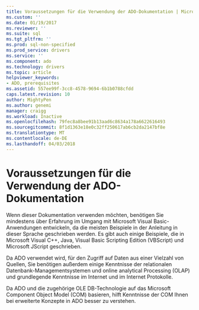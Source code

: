 ```yaml
---
title: Voraussetzungen für die Verwendung der ADO-Dokumentation | Microsoft Docs
ms.custom: ''
ms.date: 01/19/2017
ms.reviewer: ''
ms.suite: sql
ms.tgt_pltfrm: ''
ms.prod: sql-non-specified
ms.prod_service: drivers
ms.service: ''
ms.component: ado
ms.technology: drivers
ms.topic: article
helpviewer_keywords:
- ADO, prerequisites
ms.assetid: 557ee99f-3cc8-4578-9694-6b1b0788cfdd
caps.latest.revision: 10
author: MightyPen
ms.author: genemi
manager: craigg
ms.workload: Inactive
ms.openlocfilehash: 79fec8a8bee91b13aad6c8634a178a6622616493
ms.sourcegitcommit: 8f1d1363e18e0c32ff250617ab6cb2da2147bf8e
ms.translationtype: MT
ms.contentlocale: de-DE
ms.lasthandoff: 04/03/2018
---
```

# <a name="prerequisites-for-using-the-ado-documentation"></a>Voraussetzungen für die Verwendung der ADO-Dokumentation
Wenn dieser Dokumentation verwenden möchten, benötigen Sie mindestens über Erfahrung im Umgang mit Microsoft Visual Basic-Anwendungen entwickeln, da die meisten Beispiele in der Anleitung in dieser Sprache geschrieben werden. Es gibt auch einige Beispiele, die in Microsoft Visual C++, Java, Visual Basic Scripting Edition (VBScript) und Microsoft JScript geschrieben.  
  
 Da ADO verwendet wird, für den Zugriff auf Daten aus einer Vielzahl von Quellen, Sie benötigen außerdem einige Kenntnisse der relationalen Datenbank-Managementsystemen und online analytical Processing (OLAP) und grundlegende Kenntnisse im Internet und im Internet Protokolle.  
  
 Da ADO und die zugehörige OLE DB-Technologie auf das Microsoft Component Object Model (COM) basieren, hilft Kenntnisse der COM Ihnen bei erweiterte Konzepte in ADO besser zu verstehen.
